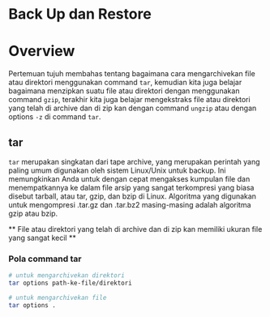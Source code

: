 # Back Up dan Restore

# Overview

Pertemuan tujuh membahas tentang bagaimana cara mengarchivekan file atau direktori menggunakan command `tar`, kemudian kita juga belajar bagaimana menzipkan suatu file atau direktori dengan menggunakan command `gzip`, terakhir kita juga belajar mengekstraks file atau direktori yang telah di archive dan di zip kan dengan command `ungzip` atau dengan options `-z` di command `tar`.

## tar 

`tar` merupakan singkatan dari tape archive, yang merupakan perintah yang paling umum digunakan oleh sistem Linux/Unix untuk backup.  Ini memungkinkan Anda untuk dengan cepat mengakses kumpulan file dan menempatkannya ke dalam file arsip yang sangat terkompresi yang biasa disebut tarball, atau tar, gzip, dan bzip di Linux.  Algoritma yang digunakan untuk mengompresi .tar.gz dan .tar.bz2 masing-masing adalah algoritma gzip atau bzip.

** File atau direktori yang telah di archive dan di zip kan memiliki ukuran file yang sangat kecil **

### Pola command tar

```bash
# untuk mengarchivekan direktori
tar options path-ke-file/direktori

# untuk mengarchivekan file
tar options .
```
